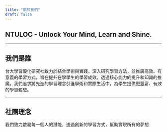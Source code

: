 ```yaml
---
title: "關於我們"
draft: false
---
```


## NTULOC - Unlock Your Mind, Learn and Shine.

---

## 我們是誰
台大學習優化研究社致力於結合學術與實踐，深入研究學習方法，並推廣高效、有意義的學習方式，旨在提升在學學生的學習成效。透過核心能力的提升和知識的推廣，我們追求將先進的學習理念引進學術和實際生活中，為學生提供更豐富、有效的學習體驗。


---

## 社團理念
我們致力啟發每一個人的潛能，透過創新的學習方式，幫助實現所有的夢想